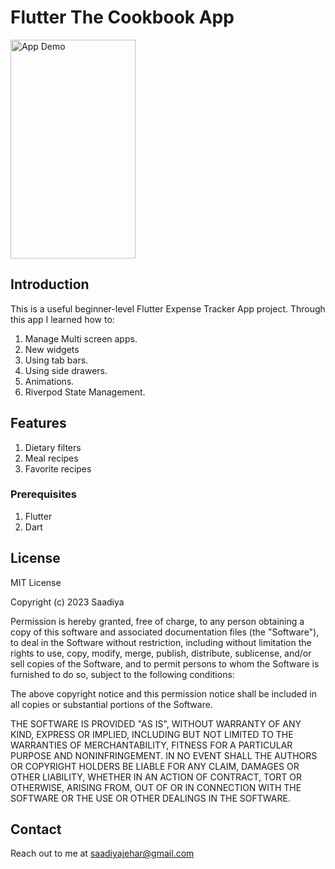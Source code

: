 # Flutter The Cookbook App

<img src="https://github.com/saadiyaJ/TheCookbook/blob/main/screenshots/cookbook.gif" alt="App Demo" width="200" height="350">

## Introduction
This is a useful beginner-level Flutter Expense Tracker App project.
Through this app I learned how to:

1. Manage Multi screen apps.
2. New widgets
3. Using tab bars.
4. Using side drawers.
5. Animations. 
6. Riverpod State Management.


## Features
1. Dietary filters
2. Meal recipes
3. Favorite recipes


### Prerequisites

1. Flutter
2. Dart

## License

MIT License

Copyright (c) 2023 Saadiya

Permission is hereby granted, free of charge, to any person obtaining a copy
of this software and associated documentation files (the "Software"), to deal
in the Software without restriction, including without limitation the rights
to use, copy, modify, merge, publish, distribute, sublicense, and/or sell
copies of the Software, and to permit persons to whom the Software is
furnished to do so, subject to the following conditions:

The above copyright notice and this permission notice shall be included in all
copies or substantial portions of the Software.

THE SOFTWARE IS PROVIDED "AS IS", WITHOUT WARRANTY OF ANY KIND, EXPRESS OR
IMPLIED, INCLUDING BUT NOT LIMITED TO THE WARRANTIES OF MERCHANTABILITY,
FITNESS FOR A PARTICULAR PURPOSE AND NONINFRINGEMENT. IN NO EVENT SHALL THE
AUTHORS OR COPYRIGHT HOLDERS BE LIABLE FOR ANY CLAIM, DAMAGES OR OTHER
LIABILITY, WHETHER IN AN ACTION OF CONTRACT, TORT OR OTHERWISE, ARISING FROM,
OUT OF OR IN CONNECTION WITH THE SOFTWARE OR THE USE OR OTHER DEALINGS IN THE
SOFTWARE.


## Contact
Reach out to me at saadiyajehar@gmail.com
